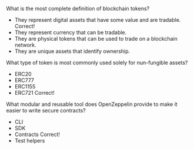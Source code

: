 What is the most complete definition of blockchain tokens?

- They represent digital assets that have some value and are tradable. Correct!
- They represent currency that can be tradable.
- They are physical tokens that can be used to trade on a blockchain network.
- They are unique assets that identify ownership.

What type of token is most commonly used solely for nun-fungible assets?

- ERC20
- ERC777
- ERC1155
- ERC721 Correct!

What modular and reusable tool does OpenZeppelin provide to make it easier to write secure contracts?

- CLI
- SDK
- Contracts Correct! 
- Test helpers
